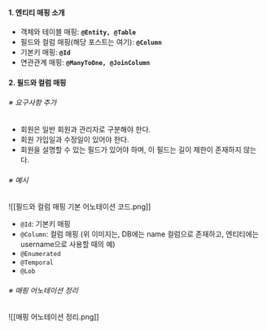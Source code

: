 
#### 1. 엔티티 매핑 소개

- 객체와 테이블 매핑: **`@Entity, @Table`**
- 필드와 컬럼 매핑(해당 포스트는 여기): **`@Column`**
- 기본키 매핑: **`@Id`**
- 연관관계 매핑: **`@ManyToOne, @JoinColumn`**


#### 2. 필드와 컬럼 매핑

###### ※ 요구사항 추가
- 회원은 일반 회원과 관리자로 구분해야 한다.
- 회원 가입일과 수정일이 있어야 한다.
- 회원을 설명할 수 있는 필드가 있어야 하며, 이 필드는 길이 제한이 존재하지 않는다.

###### ※ 예시
![[필드와 컬럼 매핑 기본 어노테이션 코드.png]]
- `@Id`: 기본키 매핑
- `@Column`: 컬럼 매핑 (위 이미지는, DB에는 name 컬럼으로 존재하고, 엔티티에는 username으로 사용할 때의 예)
- `@Enumerated`
- `@Temporal`
- `@Lob`

###### ※ 매핑 어노테이션 정리
![[매핑 어노테이션 정리.png]]